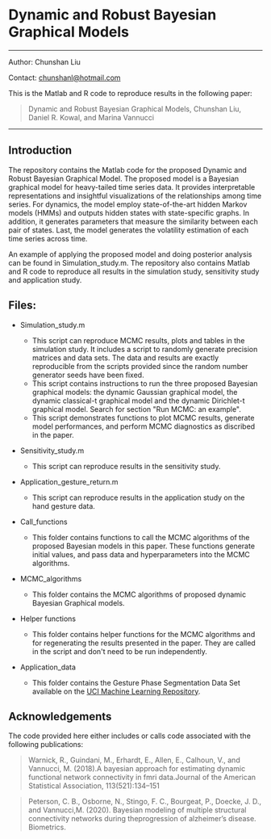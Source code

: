# Dynamic and Robust Bayesian Graphical Models
_____________________________

Author: Chunshan Liu

Contact: chunshanl@hotmail.com

This is the Matlab and R code to reproduce results in the following paper:
>Dynamic and Robust Bayesian Graphical Models, Chunshan Liu, Daniel R. Kowal, and Marina Vannucci
______________________________

## Introduction

The repository contains the Matlab code for the proposed Dynamic and Robust Bayesian Graphical Model. The proposed model is a Bayesian graphical model for heavy-tailed time series data. It provides interpretable representations and insightful visualizations of the relationships among time series. For dynamics, the model employ state-of-the-art hidden Markov models (HMMs) and outputs hidden states with state-specific graphs. In addition, it generates parameters that measure the similarity between each pair of states. Last, the model generates the volatility estimation of each time series across time. 

An example of applying the proposed model and doing posterior analysis can be found in Simulation_study.m. The repository also contains Matlab and R code to reproduce all results in the simulation study, sensitivity study and application study.

## Files:

- Simulation_study.m
  - This script can reproduce MCMC results, plots and tables in the simulation study. It includes a script to randomly generate precision matrices and data sets. The data and results are exactly reproducible from the scripts provided since the random number generator seeds have been fixed.
  - This script contains instructions to run the three proposed Bayesian graphical models: the dynamic Gaussian graphical model, the dynamic classical-t graphical model and the dynamic Dirichlet-t graphical model. Search for section "Run MCMC: an example".
  - This script demonstrates functions to plot MCMC results, generate model performances, and perform MCMC diagnostics as discribed in the paper.

- Sensitivity_study.m
  - This script can reproduce results in the sensitivity study. 

- Application_gesture_return.m
  - This script can reproduce results in the application study on the hand gesture data. 

- Call_functions
  - This folder contains functions to call the MCMC algorithms of the proposed Bayesian models in this paper. These functions generate initial values, and pass data and hyperparameters into the MCMC algorithms.

- MCMC_algorithms
  - This folder contains the MCMC algorithms of proposed dynamic Bayesian Graphical models.

- Helper functions
  - This folder contains helper functions for the MCMC algorithms and for regenerating the results presented in the paper. They are called in the script and don't need to be run independently.

- Application_data
  - This folder contains the Gesture Phase Segmentation Data Set available on the [UCI Machine Learning Repository](https://archive.ics.uci.edu/ml/index.php).

## Acknowledgements

The code provided here either includes or calls code associated with the following publications:

>Warnick, R., Guindani, M., Erhardt, E., Allen, E., Calhoun, V., and Vannucci, M. (2018).A bayesian approach for estimating dynamic functional network connectivity in fmri data.Journal of the American Statistical Association, 113(521):134–151

>Peterson,  C.  B.,  Osborne,  N.,  Stingo,  F.  C.,  Bourgeat,  P.,  Doecke,  J.  D.,  and  Vannucci,M.  (2020).   Bayesian  modeling  of  multiple  structural  connectivity  networks  during  theprogression of alzheimer’s disease. Biometrics.
